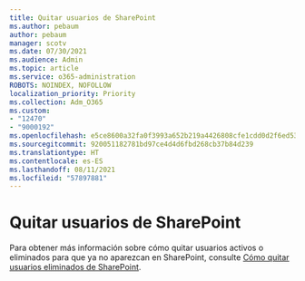 ```yaml
---
title: Quitar usuarios de SharePoint
ms.author: pebaum
author: pebaum
manager: scotv
ms.date: 07/30/2021
ms.audience: Admin
ms.topic: article
ms.service: o365-administration
ROBOTS: NOINDEX, NOFOLLOW
localization_priority: Priority
ms.collection: Adm_O365
ms.custom:
- "12470"
- "9000192"
ms.openlocfilehash: e5ce8600a32fa0f3993a652b219a4426808cfe1cdd0d2f6ed53ef27cb88006e4
ms.sourcegitcommit: 920051182781bd97ce4d4d6fbd268cb37b84d239
ms.translationtype: HT
ms.contentlocale: es-ES
ms.lasthandoff: 08/11/2021
ms.locfileid: "57897881"
---
```

# <a name="remove-users-from-sharepoint"></a>Quitar usuarios de SharePoint

Para obtener más información sobre cómo quitar usuarios activos o eliminados para que ya no aparezcan en SharePoint, consulte [Cómo quitar usuarios eliminados de SharePoint](https://docs.microsoft.com/sharepoint/remove-users).



